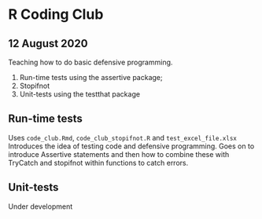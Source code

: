 # R Coding Club
## 12 August 2020

Teaching how to do basic defensive programming.  
1. Run-time tests using the assertive package; 
2. Stopifnot 
3. Unit-tests using the testthat package

## Run-time tests  
Uses `code_club.Rmd`, `code_club_stopifnot.R` and `test_excel_file.xlsx`
Introduces the idea of testing code and defensive programming.  Goes on to introduce Assertive statements and then how to combine these with TryCatch and stopifnot within functions to catch errors.

## Unit-tests  
Under development